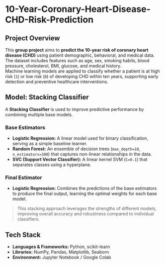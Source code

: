 # 10-Year-Coronary-Heart-Disease-CHD-Risk-Prediction
##  Project Overview
This **group project** aims to **predict the 10-year risk of coronary heart disease (CHD)** using patient demographic, behavioral, and medical data.  
The dataset includes features such as age, sex, smoking habits, blood pressure, cholesterol, BMI, glucose, and medical history.  
Machine learning models are applied to classify whether a patient is at high risk (`1`) or low risk (`0`) of developing CHD within ten years, supporting early detection and preventive healthcare interventions.

## Model: Stacking Classifier
A **Stacking Classifier** is used to improve predictive performance by combining multiple base models.

### Base Estimators
- **Logistic Regression:** A linear model used for binary classification, serving as a simple baseline learner.  
- **Random Forest:** An ensemble of decision trees (`max_depth=10`, `n_estimators=300`) that captures non-linear relationships in the data.  
- **SVC (Support Vector Classifier):** A linear kernel SVM (`C=0.1`) that separates classes using a hyperplane.

### Final Estimator
- **Logistic Regression:** Combines the predictions of the base estimators to produce the final output, learning the optimal weights for each base model.

> This stacking approach leverages the strengths of different models, improving overall accuracy and robustness compared to individual classifiers.

## Tech Stack
- **Languages & Frameworks:** Python, scikit-learn  
- **Libraries:** NumPy, Pandas, Matplotlib, Seaborn  
- **Environment:** Jupyter Notebook / Google Colab

